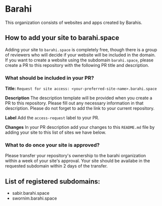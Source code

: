 # Barahi

This organization consists of websites and apps created by Barahis.

## How to add your site to barahi.space
Adding your site to `barahi.space` is completely free, though there is a group of reviewers who will decide if your website will be included in the domain. If you want to create a website using the subdomain `barahi.space`, please create a PR to this repository with the following PR title and description.

### What should be included in your PR?
**Title:**
`Request for site access: <your-preferred-site-name>.barahi.space`

**Description**
The description template will be provided when you create a PR to this repository. Please fill out any necessary information in that description. Please do not forget to add the link to your current repository.

**Label**
Add the `access-request` label to your PR.

**Changes**
In your PR description add your changes to this `README.md` file by adding your site to this list of sites we have below.

### What to do once your site is approved?
Please transfer your repository's ownership to the barahi organization within a week of your site's approval. Your site should be availabe in the requested subdomain within 2 days of the transfer.

## List of registered subdomains:
- sabir.barahi.space
- swornim.barahi.space
